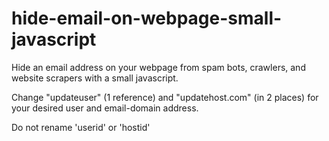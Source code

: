 # hide-email-on-webpage-small-javascript

Hide an email address on your webpage from spam bots, crawlers, and website scrapers with a small javascript.

Change "updateuser" (1 reference) and "updatehost.com" (in 2 places) for your desired user and email-domain address.

Do not rename 'userid' or 'hostid'

<script type="text/javascript" language="JavaScript">// <![CDATA[
var userid = "updateuser";
var hostid = "updatehost.com";
...remaining code removed for security reasons; see file...
<noscript> [Javascript needs to be enabled to view the updatehost.com email] </noscript>
